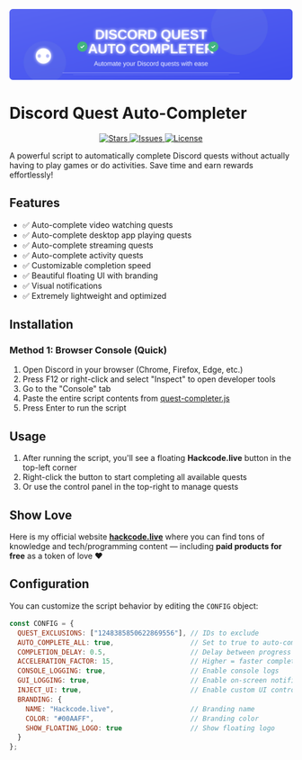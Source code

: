 <!-- Banner -->
<p align="center">
  <img src="https://raw.githubusercontent.com/techoverloadyt/discord-quest-completer/main/banner.svg" alt="Discord Quest Auto Completer Banner">
</p>

# Discord Quest Auto-Completer

<p align="center">
  <a href="https://github.com/techoverloadyt/discord-quest-completer/stargazers">
    <img src="https://img.shields.io/github/stars/techoverloadyt/discord-quest-completer" alt="Stars">
  </a>
  <a href="https://github.com/techoverloadyt/discord-quest-completer/issues">
    <img src="https://img.shields.io/github/issues/techoverloadyt/discord-quest-completer" alt="Issues">
  </a>
  <a href="https://github.com/techoverloadyt/discord-quest-completer/blob/main/LICENSE">
    <img src="https://img.shields.io/github/license/techoverloadyt/discord-quest-completer" alt="License">
  </a>
</p>

A powerful script to automatically complete Discord quests without actually having to play games or do activities. Save time and earn rewards effortlessly!

## Features

- ✅ Auto-complete video watching quests  
- ✅ Auto-complete desktop app playing quests  
- ✅ Auto-complete streaming quests  
- ✅ Auto-complete activity quests  
- ✅ Customizable completion speed  
- ✅ Beautiful floating UI with branding  
- ✅ Visual notifications  
- ✅ Extremely lightweight and optimized  

## Installation

### Method 1: Browser Console (Quick)

1. Open Discord in your browser (Chrome, Firefox, Edge, etc.)  
2. Press F12 or right-click and select "Inspect" to open developer tools  
3. Go to the "Console" tab  
4. Paste the entire script contents from [quest-completer.js](quest-completer.js)  
5. Press Enter to run the script  

## Usage

1. After running the script, you'll see a floating **Hackcode.live** button in the top-left corner  
2. Right-click the button to start completing all available quests  
3. Or use the control panel in the top-right to manage quests  

## Show Love

Here is my official website **[hackcode.live](https://hackcode.live)** where you can find tons of knowledge and tech/programming content — including **paid products for free** as a token of love ❤️

## Configuration

You can customize the script behavior by editing the `CONFIG` object:

```javascript
const CONFIG = {
  QUEST_EXCLUSIONS: ["1248385850622869556"], // IDs to exclude
  AUTO_COMPLETE_ALL: true,                   // Set to true to auto-complete all quests
  COMPLETION_DELAY: 0.5,                     // Delay between progress updates (seconds)
  ACCELERATION_FACTOR: 15,                   // Higher = faster completion
  CONSOLE_LOGGING: true,                     // Enable console logs
  GUI_LOGGING: true,                         // Enable on-screen notifications
  INJECT_UI: true,                           // Enable custom UI controls
  BRANDING: {
    NAME: "Hackcode.live",                   // Branding name
    COLOR: "#00AAFF",                        // Branding color
    SHOW_FLOATING_LOGO: true                 // Show floating logo
  }
};
